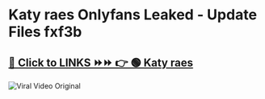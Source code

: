 
 # Katy raes Onlyfans Leaked - Update Files fxf3b

## <h2><a href="https://clipsfans.com/Katy_raes&ref=git">🔗 Click to LINKS ⏩⏩ 👉 🟢 Katy raes </a></h2>

<a href="https://clipsfans.com/Katy_raes&ref=git" rel="nofollow" data-target="animated-image.originalLink"><img src="https://i.ibb.co.com/xMMVF88/686577567.gif" alt="Viral Video Original" style="max-width: 100%; display: inline-block;" data-target="animated-image.originalImage"></a>

